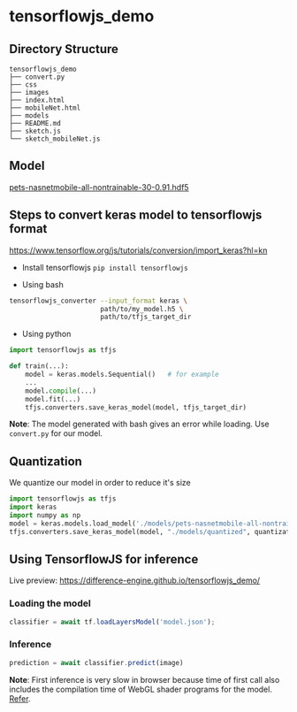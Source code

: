 # tensorflowjs_demo

## Directory Structure

```
tensorflowjs_demo
├── convert.py
├── css
├── images
├── index.html
├── mobileNet.html
├── models
├── README.md
├── sketch.js
└── sketch_mobileNet.js
```

## Model
[pets-nasnetmobile-all-nontrainable-30-0.91.hdf5](https://drive.google.com/file/d/1YW1SQ0C3Qb8bDSYzcwgC1kcBF_lb9716/view?usp=sharing_eip&ts=5c877267)


## Steps to convert keras model to tensorflowjs format
https://www.tensorflow.org/js/tutorials/conversion/import_keras?hl=kn
- Install tensorflowjs
`pip install tensorflowjs`

- Using bash
```bash
tensorflowjs_converter --input_format keras \
                       path/to/my_model.h5 \
                       path/to/tfjs_target_dir
```

- Using python
```python
import tensorflowjs as tfjs

def train(...):
    model = keras.models.Sequential()   # for example
    ...
    model.compile(...)
    model.fit(...)
    tfjs.converters.save_keras_model(model, tfjs_target_dir)
```

**Note**: The model generated with bash gives an error while loading. Use `convert.py` for our model.

## Quantization
We quantize our model in order to reduce it's size
```python
import tensorflowjs as tfjs
import keras
import numpy as np
model = keras.models.load_model('./models/pets-nasnetmobile-all-nontrainable-30-0.91.hdf5')
tfjs.converters.save_keras_model(model, "./models/quantized", quantization_dtype=np.uint8)
```


## Using TensorflowJS for inference
Live preview: https://difference-engine.github.io/tensorflowjs_demo/
### Loading the model
```javascript
classifier = await tf.loadLayersModel('model.json');
```
### Inference
```javascript
prediction = await classifier.predict(image)
```
**Note**: First inference is very slow in browser because time of first call also includes the compilation time of WebGL shader programs for the model. [Refer](https://github.com/tensorflow/tfjs-converter#faq).
